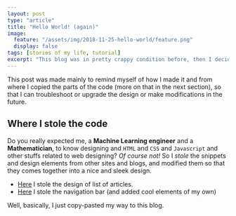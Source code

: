 ```yaml
---
layout: post
type: "article"
title: "Hello World! (again)"
image:
  feature: "/assets/img/2018-11-25-hello-world/feature.png"
  display: false
tags: [stories of my life, tutorial]
excerpt: "This blog was in pretty crappy condition before, then I decided to make it great again. Here is the story..."
---
```


This post was made mainly to remind myself of how I made it and from where I copied the parts of the code (more on that in the next section), so that I can troubleshoot or upgrade the design or make modifications in the future.

## Where I stole the code

Do you really expected me, a **Machine Learning engineer** and a **Mathematician**, to know designing and `HTML` and `CSS` and `Javascript` and other stuffs related to web designing? *Of course not!* So I *stole* the snippets and design elements from other sites and blogs, and modified them so that they comes together into a nice and sleek design.

*  [Here][article-list] I stole the design of list of articles.
*  [Here][navbar] I stole the navigation bar (and added cool elements of my own)

Well, basically, I just copy-pasted my way to this blog.


[article-list]: https://nathanrooy.github.io/
[navbar]: http://jekyllthemes.org/themes/voyager/
